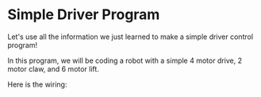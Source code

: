 # Simple Driver Program

Let's use all the information we just learned to make a simple driver control program!

In this program, we will be coding a robot with a simple 4 motor drive, 2 motor claw, and 6 motor lift.

Here is the wiring: